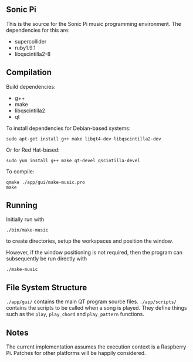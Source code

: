 ## Sonic Pi

This is the source for the Sonic Pi music programming environment. The dependencies for this are:

* supercollider
* ruby1.9.1
* libqscintilla2-8

Compilation
-----------

Build dependencies:

* g++
* make
* libqscintilla2
* qt

To install dependencies for Debian-based systems:
```
sudo apt-get install g++ make libqt4-dev libqscintilla2-dev
```

Or for Red Hat-based:
```
sudo yum install g++ make qt-devel qscintilla-devel
```

To compile:
```
qmake ./app/gui/make-music.pro
make
```

Running
-------

Initially run with
```
./bin/make-music
```
to create directories, setup the workspaces and position the window.

However, if the window positioning is not required, then the program can subsequently be run directly with

```
./make-music
```

File System Structure
---------------------

`./app/gui/` contains the main QT program source files.
`./app/scripts/` contains the scripts to be called when a song is played. They define things such as the `play`, `play_chord` and `play_pattern` functions.

Notes
-----

The current implementation assumes the execution context is a Raspberry Pi. Patches for other platforms will be happily considered.
